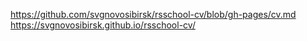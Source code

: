 https://github.com/svgnovosibirsk/rsschool-cv/blob/gh-pages/cv.md
https://svgnovosibirsk.github.io/rsschool-cv/
